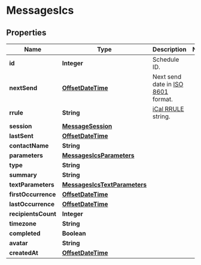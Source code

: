 
# MessagesIcs

## Properties
Name | Type | Description | Notes
------------ | ------------- | ------------- | -------------
**id** | **Integer** | Schedule ID. | 
**nextSend** | [**OffsetDateTime**](OffsetDateTime.md) | Next send date in [ISO 8601](https://en.wikipedia.org/?title&#x3D;ISO_8601) format.  | 
**rrule** | **String** | [iCal RRULE](http://www.kanzaki.com/docs/ical/rrule.html) string.  | 
**session** | [**MessageSession**](MessageSession.md) |  | 
**lastSent** | [**OffsetDateTime**](OffsetDateTime.md) |  | 
**contactName** | **String** |  | 
**parameters** | [**MessagesIcsParameters**](MessagesIcsParameters.md) |  | 
**type** | **String** |  | 
**summary** | **String** |  | 
**textParameters** | [**MessagesIcsTextParameters**](MessagesIcsTextParameters.md) |  | 
**firstOccurrence** | [**OffsetDateTime**](OffsetDateTime.md) |  | 
**lastOccurrence** | [**OffsetDateTime**](OffsetDateTime.md) |  | 
**recipientsCount** | **Integer** |  | 
**timezone** | **String** |  | 
**completed** | **Boolean** |  | 
**avatar** | **String** |  | 
**createdAt** | [**OffsetDateTime**](OffsetDateTime.md) |  | 



